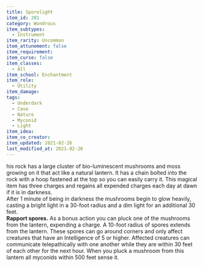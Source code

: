 ```yaml
---
title: Sporelight
item_id: 281
category: Wondrous
item_subtypes: 
  - Instrument
item_rarity: Uncommon
item_attunement: false
item_requirement: 
item_curse: false
item_classes: 
  - All
item_school: Enchantment
item_role: 
  - Utility
item_damage: 
tags:
  - Underdark
  - Cave
  - Nature
  - Myconid
  - Light
item_idea: 
item_co_creator: 
item_updated: 2021-02-26
last_modified_at: 2021-02-26
---
```


his rock has a large cluster of bio-luminescent mushrooms and moss growing on it that act like a natural lantern. It has a chain bolted into the rock with a hoop fastened at the top so you can easily carry it. This magical item has three charges and regains all expended charges each day at dawn if it is in darkness.  
After 1 minute of being in darkness the mushrooms begin to glow heavily, casting a bright light in a 30-foot radius and a dim light for an additional 30 feet.  
**Rapport spores.** As a bonus action you can pluck one of the mushrooms from the lantern, expending a charge. A 10-foot radius of spores extends from the lantern. These spores can go around corners and only affect creatures that have an Intelligence of 5 or higher. Affected creatures can communicate telepathically with one another while they are within 30 feet of each other for the next hour. When you pluck a mushroom from this lantern all myconids within 500 feet sense it.
